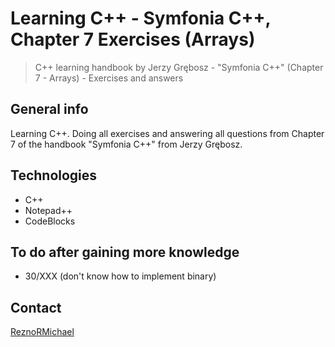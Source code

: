 # Learning C++ - Symfonia C++, Chapter 7 Exercises (Arrays)

> C++ learning handbook by Jerzy Grębosz - "Symfonia C++" (Chapter 7 - Arrays) - Exercises and answers

## General info

Learning C++. Doing all exercises and answering all questions from Chapter 7 of the handbook "Symfonia C++" from Jerzy Grębosz.

## Technologies

* C++
* Notepad++
* CodeBlocks

## To do after gaining more knowledge

* 30/XXX (don't know how to implement binary)

## Contact

[ReznoRMichael](https://github.com/ReznoRMichael)